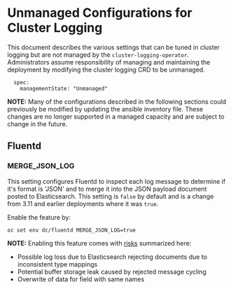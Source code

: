 # Unmanaged Configurations for Cluster Logging
This document describes the various settings that can be tuned in cluster logging but are not
managed by the `cluster-logging-operator`.  Administrators assume responsibility of managing and
maintaining the deployment by modifying the cluster logging CRD to be unmanaged.

```
  spec:
    managementState: "Unmanaged"
```
**NOTE:** Many of the configurations described in the following sections could previously be modified by
updating the ansible inventory file.  These changes are no longer supported in a managed capacity and are
subject to change in the future.

## Fluentd
### MERGE_JSON_LOG
This setting configures Fluentd to inspect each log message to determine if it's format is 'JSON' and to merge
it into the JSON payload document posted to Elasticsearch.  This setting is `false` by default and is a change
from 3.11 and earlier deployments where it was `true`.  

Enable the feature by:
```
oc set env dc/fluentd MERGE_JSON_LOG=true
```
**NOTE:** Enabling this feature comes with [risks](https://github.com/openshift/origin-aggregated-logging/issues/1492) summarized here:
* Possible log loss due to Elasticsearch rejecting documents due to inconsistent type mappings
* Potential buffer storage leak caused by rejected message cycling
* Overwrite of data for field with same names